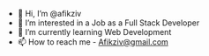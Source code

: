 - 👋 Hi, I’m @afikziv
- 👀 I’m interested in a Job as a Full Stack Developer
- 🌱 I’m currently learning Web Development
- 📫 How to reach me - Afikziv@gmail.com

<!---
afikziv/afikziv is a ✨ special ✨ repository because its `README.md` (this file) appears on your GitHub profile.
You can click the Preview link to take a look at your changes.
--->
